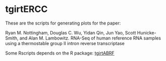 # tgirtERCC

These are the scripts for generating plots for the paper:

Ryan M. Nottingham, Douglas C. Wu, Yidan Qin, Jun Yao, Scott Hunicke-Smith, and Alan M. Lambowitz. RNA-Seq of human reference RNA samples using a thermostable group II intron reverse transcriptase

Some Rscripts depends on the R package: [tgirtABRF](https://github.com/wckdouglas/tgirtABRF)
